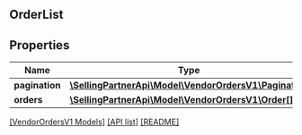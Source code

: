 ## OrderList

## Properties

Name | Type | Description | Notes
------------ | ------------- | ------------- | -------------
**pagination** | [**\SellingPartnerApi\Model\VendorOrdersV1\Pagination**](Pagination.md) |  | [optional]
**orders** | [**\SellingPartnerApi\Model\VendorOrdersV1\Order[]**](Order.md) |  | [optional]

[[VendorOrdersV1 Models]](../) [[API list]](../../Api) [[README]](../../../README.md)

